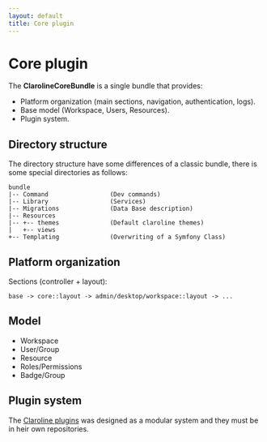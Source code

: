 ```yaml
---
layout: default
title: Core plugin
---
```


# Core plugin

The **ClarolineCoreBundle** is a single bundle that provides:

- Platform organization (main sections, navigation, authentication, logs).
- Base model (Workspace, Users, Resources).
- Plugin system.


## Directory structure

The directory structure have some differences of a classic bundle, there is
some special directories as follows:

```
bundle
|-- Command                 (Dev commands)
|-- Library                 (Services)
|-- Migrations              (Data Base description)
|-- Resources
|-- +-- themes              (Default claroline themes)
|   +-- views
+-- Templating              (Overwriting of a Symfony Class)
```

## Platform organization

Sections (controller + layout):

```
base -> core::layout -> admin/desktop/workspace::layout -> ...
```


## Model

- Workspace
- User/Group
- Resource
- Roles/Permissions
- Badge/Group


## Plugin system

The [Claroline plugins](sections/application/plugins.md) was designed as a modular system and they must be in
heir own repositories.
